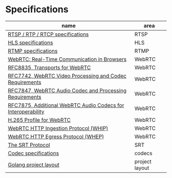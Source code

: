 # Specifications

| name                                                                                                          | area           |
| ------------------------------------------------------------------------------------------------------------- | -------------- |
| [RTSP / RTP / RTCP specifications](https://github.com/bluenviron/gortsplib#specifications)                    | RTSP           |
| [HLS specifications](https://github.com/bluenviron/gohlslib#specifications)                                   | HLS            |
| [RTMP specifications](https://github.com/bluenviron/gortmplib#specifications)                                 | RTMP           |
| [WebRTC: Real-Time Communication in Browsers](https://www.w3.org/TR/webrtc/)                                  | WebRTC         |
| [RFC8835, Transports for WebRTC](https://datatracker.ietf.org/doc/html/rfc8835)                               | WebRTC         |
| [RFC7742, WebRTC Video Processing and Codec Requirements](https://datatracker.ietf.org/doc/html/rfc7742)      | WebRTC         |
| [RFC7847, WebRTC Audio Codec and Processing Requirements](https://datatracker.ietf.org/doc/html/rfc7874)      | WebRTC         |
| [RFC7875, Additional WebRTC Audio Codecs for Interoperability](https://datatracker.ietf.org/doc/html/rfc7875) | WebRTC         |
| [H.265 Profile for WebRTC](https://datatracker.ietf.org/doc/draft-ietf-avtcore-hevc-webrtc/)                  | WebRTC         |
| [WebRTC HTTP Ingestion Protocol (WHIP)](https://datatracker.ietf.org/doc/draft-ietf-wish-whip/)               | WebRTC         |
| [WebRTC HTTP Egress Protocol (WHEP)](https://datatracker.ietf.org/doc/draft-murillo-whep/)                    | WebRTC         |
| [The SRT Protocol](https://haivision.github.io/srt-rfc/draft-sharabayko-srt.html)                             | SRT            |
| [Codec specifications](https://github.com/bluenviron/mediacommon#specifications)                              | codecs         |
| [Golang project layout](https://github.com/golang-standards/project-layout)                                   | project layout |
